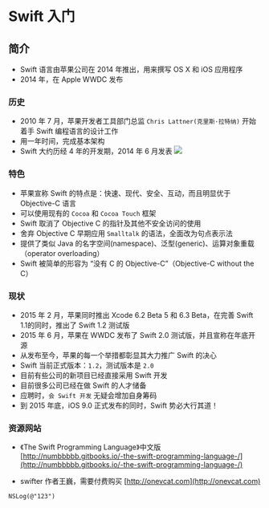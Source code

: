 # Swift 入门

## 简介

* Swift 语言由苹果公司在 2014 年推出，用来撰写 OS X 和 iOS 应用程序
* 2014 年，在 Apple WWDC 发布

### 历史

* 2010 年 7 月，苹果开发者工具部门总监 `Chris Lattner(克里斯·拉特纳)` 开始着手 Swift 编程语言的设计工作
* 用一年时间，完成基本架构
* Swift 大约历经 4 年的开发期，2014 年 6 月发表
![](http://a.hiphotos.baidu.com/baike/c0%3Dbaike80%2C5%2C5%2C80%2C26/sign=5fef538a272dd42a4b0409f9625230d0/a686c9177f3e670941f8431c39c79f3df9dc555c.jpg)


### 特色

* 苹果宣称 Swift 的特点是：快速、现代、安全、互动，而且明显优于 Objective-C 语言
* 可以使用现有的 `Cocoa` 和 `Cocoa Touch` 框架
* Swift 取消了 Objective C 的指针及其他不安全访问的使用
* 舍弃 Objective C 早期应用 `Smalltalk` 的语法，全面改为句点表示法
* 提供了类似 Java 的名字空间(namespace)、泛型(generic)、运算对象重载（operator overloading）
* Swift 被简单的形容为 “没有 C 的 Objective-C”（Objective-C without the C）

### 现状

* 2015 年 2 月，苹果同时推出 Xcode 6.2 Beta 5 和 6.3 Beta，在完善 Swift 1.1的同时，推出了 Swift 1.2 测试版
* 2015 年 6 月，苹果在 WWDC 发布了 Swift 2.0 测试版，并且宣称在年底开源
* 从发布至今，苹果的每一个举措都彰显其大力推广 Swift 的决心
* Swift 当前正式版本：`1.2`，测试版本是 `2.0`
* 目前有些公司的新项目已经直接采用 Swift 开发
* 目前很多公司已经在做 Swift 的人才储备
* 应聘时，`会 Swift 开发` 无疑会增加自身筹码
* 到 2015 年底，iOS 9.0 正式发布的同时，Swift 势必大行其道！

### 资源网站

* 《The Swift Programming Language》中文版 [http://numbbbbb.gitbooks.io/-the-swift-programming-language-/](http://numbbbbb.gitbooks.io/-the-swift-programming-language-/)

* swifter 作者王巍，需要付费购买 [http://onevcat.com](http://onevcat.com)

```
NSLog(@"123")
```

